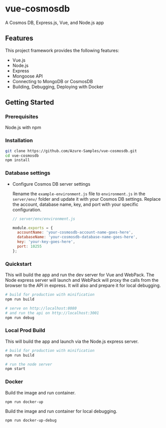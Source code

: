# vue-cosmosdb

A Cosmos DB, Express.js, Vue, and Node.js app

## Features

This project framework provides the following features:

* Vue.js
* Node.js
* Express
* Mongoose API
* Connecting to MongoDB or CosmosDB
* Building, Debugging, Deploying with Docker

## Getting Started

### Prerequisites

Node.js with npm

### Installation

``` bash
git clone https://github.com/Azure-Samples/vue-cosmosdb.git
cd vue-cosmosdb
npm install
```

### Database settings

* Configure Cosmos DB server settings

    Rename the `example-environment.js` file to `environment.js` in the `server/env/` folder and update it with your Cosmos DB settings. Replace the account, database name, key, and port with your specific configuration.

    ```javascript
    // server/env/environment.js

    module.exports = {
      accountName: 'your-cosmosdb-account-name-goes-here',
      databaseName: 'your-cosmosdb-database-name-goes-here',
      key: 'your-key-goes-here',
      port: 10255
    };
    ```

### Quickstart

This will build the app and run the dev server for Vue and WebPack. The Node express server will launch and WebPack will proxy the calls from the browser to the API in express. It will also and prepare it for local debugging.

``` bash
# build for production with minification
npm run build

# serve on http://localhost:8080
# and run the api on http://localhost:3001
npm run debug
```

### Local Prod Build

This will build the app and launch via the Node.js express server.

```bash
# build for production with minification
npm run build

# run the node server
npm start
```

### Docker

Build the image and run container.

``` bash
npm run docker-up
```

Build the image and run container for local debugging.

``` bash
npm run docker-up-debug
```
